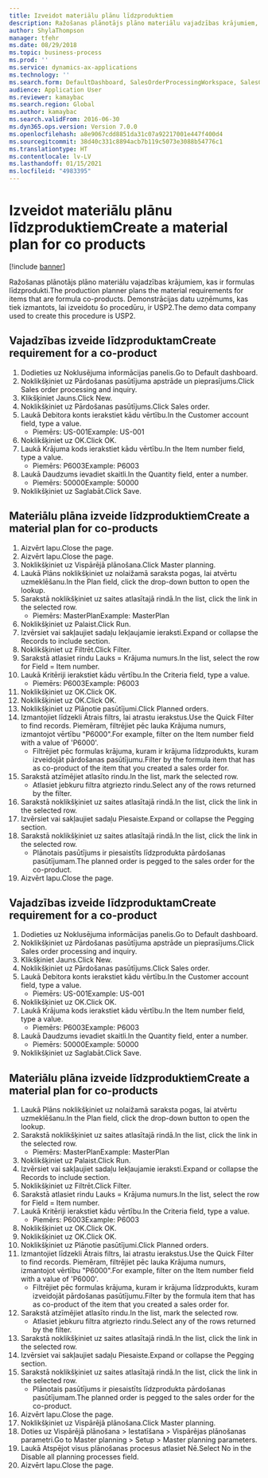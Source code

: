 ```yaml
---
title: Izveidot materiālu plānu līdzproduktiem
description: Ražošanas plānotājs plāno materiālu vajadzības krājumiem, kas ir formulas līdzprodukti.
author: ShylaThompson
manager: tfehr
ms.date: 08/29/2018
ms.topic: business-process
ms.prod: ''
ms.service: dynamics-ax-applications
ms.technology: ''
ms.search.form: DefaultDashboard, SalesOrderProcessingWorkspace, SalesCreateOrder, SalesTable, ReqCreatePlanWorkspace, ReqTransPlanCard, SysQueryForm, ReqTransPo
audience: Application User
ms.reviewer: kamaybac
ms.search.region: Global
ms.author: kamaybac
ms.search.validFrom: 2016-06-30
ms.dyn365.ops.version: Version 7.0.0
ms.openlocfilehash: a8e9067cdd8851da31c07a92217001e447f400d4
ms.sourcegitcommit: 38d40c331c8894acb7b119c5073e3088b54776c1
ms.translationtype: HT
ms.contentlocale: lv-LV
ms.lasthandoff: 01/15/2021
ms.locfileid: "4983395"
---
```

# <a name="create-a-material-plan-for-co-products"></a><span data-ttu-id="af6ef-103">Izveidot materiālu plānu līdzproduktiem</span><span class="sxs-lookup"><span data-stu-id="af6ef-103">Create a material plan for co products</span></span>

[!include [banner](../../includes/banner.md)]

<span data-ttu-id="af6ef-104">Ražošanas plānotājs plāno materiālu vajadzības krājumiem, kas ir formulas līdzprodukti.</span><span class="sxs-lookup"><span data-stu-id="af6ef-104">The production planner plans the material requirements for items that are formula co-products.</span></span> <span data-ttu-id="af6ef-105">Demonstrācijas datu uzņēmums, kas tiek izmantots, lai izveidotu šo procedūru, ir USP2.</span><span class="sxs-lookup"><span data-stu-id="af6ef-105">The demo data company used to create this procedure is USP2.</span></span>


## <a name="create-requirement-for-a-co-product"></a><span data-ttu-id="af6ef-106">Vajadzības izveide līdzproduktam</span><span class="sxs-lookup"><span data-stu-id="af6ef-106">Create requirement for a co-product</span></span>
1. <span data-ttu-id="af6ef-107">Dodieties uz Noklusējuma informācijas panelis.</span><span class="sxs-lookup"><span data-stu-id="af6ef-107">Go to Default dashboard.</span></span>
2. <span data-ttu-id="af6ef-108">Noklikšķiniet uz Pārdošanas pasūtījuma apstrāde un pieprasījums.</span><span class="sxs-lookup"><span data-stu-id="af6ef-108">Click Sales order processing and inquiry.</span></span>
3. <span data-ttu-id="af6ef-109">Klikšķiniet Jauns.</span><span class="sxs-lookup"><span data-stu-id="af6ef-109">Click New.</span></span>
4. <span data-ttu-id="af6ef-110">Noklikšķiniet uz Pārdošanas pasūtījums.</span><span class="sxs-lookup"><span data-stu-id="af6ef-110">Click Sales order.</span></span>
5. <span data-ttu-id="af6ef-111">Laukā Debitora konts ierakstiet kādu vērtību.</span><span class="sxs-lookup"><span data-stu-id="af6ef-111">In the Customer account field, type a value.</span></span>
    * <span data-ttu-id="af6ef-112">Piemērs: US-001</span><span class="sxs-lookup"><span data-stu-id="af6ef-112">Example: US-001</span></span>  
6. <span data-ttu-id="af6ef-113">Noklikšķiniet uz OK.</span><span class="sxs-lookup"><span data-stu-id="af6ef-113">Click OK.</span></span>
7. <span data-ttu-id="af6ef-114">Laukā Krājuma kods ierakstiet kādu vērtību.</span><span class="sxs-lookup"><span data-stu-id="af6ef-114">In the Item number field, type a value.</span></span>
    * <span data-ttu-id="af6ef-115">Piemērs: P6003</span><span class="sxs-lookup"><span data-stu-id="af6ef-115">Example: P6003</span></span>  
8. <span data-ttu-id="af6ef-116">Laukā Daudzums ievadiet skaitli.</span><span class="sxs-lookup"><span data-stu-id="af6ef-116">In the Quantity field, enter a number.</span></span>
    * <span data-ttu-id="af6ef-117">Piemērs: 50000</span><span class="sxs-lookup"><span data-stu-id="af6ef-117">Example: 50000</span></span>  
9. <span data-ttu-id="af6ef-118">Noklikšķiniet uz Saglabāt.</span><span class="sxs-lookup"><span data-stu-id="af6ef-118">Click Save.</span></span>

## <a name="create-a-material-plan-for-co-products"></a><span data-ttu-id="af6ef-119">Materiālu plāna izveide līdzproduktiem</span><span class="sxs-lookup"><span data-stu-id="af6ef-119">Create a material plan for co-products</span></span>
1. <span data-ttu-id="af6ef-120">Aizvērt lapu.</span><span class="sxs-lookup"><span data-stu-id="af6ef-120">Close the page.</span></span>
2. <span data-ttu-id="af6ef-121">Aizvērt lapu.</span><span class="sxs-lookup"><span data-stu-id="af6ef-121">Close the page.</span></span>
3. <span data-ttu-id="af6ef-122">Noklikšķiniet uz Vispārējā plānošana.</span><span class="sxs-lookup"><span data-stu-id="af6ef-122">Click Master planning.</span></span>
4. <span data-ttu-id="af6ef-123">Laukā Plāns noklikšķiniet uz nolaižamā saraksta pogas, lai atvērtu uzmeklēšanu.</span><span class="sxs-lookup"><span data-stu-id="af6ef-123">In the Plan field, click the drop-down button to open the lookup.</span></span>
5. <span data-ttu-id="af6ef-124">Sarakstā noklikšķiniet uz saites atlasītajā rindā.</span><span class="sxs-lookup"><span data-stu-id="af6ef-124">In the list, click the link in the selected row.</span></span>
    * <span data-ttu-id="af6ef-125">Piemērs: MasterPlan</span><span class="sxs-lookup"><span data-stu-id="af6ef-125">Example: MasterPlan</span></span>  
6. <span data-ttu-id="af6ef-126">Noklikšķiniet uz Palaist.</span><span class="sxs-lookup"><span data-stu-id="af6ef-126">Click Run.</span></span>
7. <span data-ttu-id="af6ef-127">Izvērsiet vai sakļaujiet sadaļu Iekļaujamie ieraksti.</span><span class="sxs-lookup"><span data-stu-id="af6ef-127">Expand or collapse the Records to include section.</span></span>
8. <span data-ttu-id="af6ef-128">Noklikšķiniet uz Filtrēt.</span><span class="sxs-lookup"><span data-stu-id="af6ef-128">Click Filter.</span></span>
9. <span data-ttu-id="af6ef-129">Sarakstā atlasiet rindu Lauks = Krājuma numurs.</span><span class="sxs-lookup"><span data-stu-id="af6ef-129">In the list, select the row for Field = Item number.</span></span>
10. <span data-ttu-id="af6ef-130">Laukā Kritēriji ierakstiet kādu vērtību.</span><span class="sxs-lookup"><span data-stu-id="af6ef-130">In the Criteria field, type a value.</span></span>
    * <span data-ttu-id="af6ef-131">Piemērs: P6003</span><span class="sxs-lookup"><span data-stu-id="af6ef-131">Example: P6003</span></span>  
11. <span data-ttu-id="af6ef-132">Noklikšķiniet uz OK.</span><span class="sxs-lookup"><span data-stu-id="af6ef-132">Click OK.</span></span>
12. <span data-ttu-id="af6ef-133">Noklikšķiniet uz OK.</span><span class="sxs-lookup"><span data-stu-id="af6ef-133">Click OK.</span></span>
13. <span data-ttu-id="af6ef-134">Noklikšķiniet uz Plānotie pasūtījumi.</span><span class="sxs-lookup"><span data-stu-id="af6ef-134">Click Planned orders.</span></span>
14. <span data-ttu-id="af6ef-135">Izmantojiet līdzekli Ātrais filtrs, lai atrastu ierakstus.</span><span class="sxs-lookup"><span data-stu-id="af6ef-135">Use the Quick Filter to find records.</span></span> <span data-ttu-id="af6ef-136">Piemēram, filtrējiet pēc lauka Krājuma numurs, izmantojot vērtību "P6000".</span><span class="sxs-lookup"><span data-stu-id="af6ef-136">For example, filter on the Item number field with a value of 'P6000'.</span></span>
    * <span data-ttu-id="af6ef-137">Filtrējiet pēc formulas krājuma, kuram ir krājuma līdzprodukts, kuram izveidojāt pārdošanas pasūtījumu.</span><span class="sxs-lookup"><span data-stu-id="af6ef-137">Filter by the formula item that has as co-product of the item that you created a sales order for.</span></span>  
15. <span data-ttu-id="af6ef-138">Sarakstā atzīmējiet atlasīto rindu.</span><span class="sxs-lookup"><span data-stu-id="af6ef-138">In the list, mark the selected row.</span></span>
    * <span data-ttu-id="af6ef-139">Atlasiet jebkuru filtra atgriezto rindu.</span><span class="sxs-lookup"><span data-stu-id="af6ef-139">Select any of the rows returned by the filter.</span></span>  
16. <span data-ttu-id="af6ef-140">Sarakstā noklikšķiniet uz saites atlasītajā rindā.</span><span class="sxs-lookup"><span data-stu-id="af6ef-140">In the list, click the link in the selected row.</span></span>
17. <span data-ttu-id="af6ef-141">Izvērsiet vai sakļaujiet sadaļu Piesaiste.</span><span class="sxs-lookup"><span data-stu-id="af6ef-141">Expand or collapse the Pegging section.</span></span>
18. <span data-ttu-id="af6ef-142">Sarakstā noklikšķiniet uz saites atlasītajā rindā.</span><span class="sxs-lookup"><span data-stu-id="af6ef-142">In the list, click the link in the selected row.</span></span>
    * <span data-ttu-id="af6ef-143">Plānotais pasūtījums ir piesaistīts līdzprodukta pārdošanas pasūtījumam.</span><span class="sxs-lookup"><span data-stu-id="af6ef-143">The planned order is pegged to the sales order for the co-product.</span></span>  
19. <span data-ttu-id="af6ef-144">Aizvērt lapu.</span><span class="sxs-lookup"><span data-stu-id="af6ef-144">Close the page.</span></span>

## <a name="create-requirement-for-a-co-product"></a><span data-ttu-id="af6ef-145">Vajadzības izveide līdzproduktam</span><span class="sxs-lookup"><span data-stu-id="af6ef-145">Create requirement for a co-product</span></span>
1. <span data-ttu-id="af6ef-146">Dodieties uz Noklusējuma informācijas panelis.</span><span class="sxs-lookup"><span data-stu-id="af6ef-146">Go to Default dashboard.</span></span>
2. <span data-ttu-id="af6ef-147">Noklikšķiniet uz Pārdošanas pasūtījuma apstrāde un pieprasījums.</span><span class="sxs-lookup"><span data-stu-id="af6ef-147">Click Sales order processing and inquiry.</span></span>
3. <span data-ttu-id="af6ef-148">Klikšķiniet Jauns.</span><span class="sxs-lookup"><span data-stu-id="af6ef-148">Click New.</span></span>
4. <span data-ttu-id="af6ef-149">Noklikšķiniet uz Pārdošanas pasūtījums.</span><span class="sxs-lookup"><span data-stu-id="af6ef-149">Click Sales order.</span></span>
5. <span data-ttu-id="af6ef-150">Laukā Debitora konts ierakstiet kādu vērtību.</span><span class="sxs-lookup"><span data-stu-id="af6ef-150">In the Customer account field, type a value.</span></span>
    * <span data-ttu-id="af6ef-151">Piemērs: US-001</span><span class="sxs-lookup"><span data-stu-id="af6ef-151">Example: US-001</span></span>  
6. <span data-ttu-id="af6ef-152">Noklikšķiniet uz OK.</span><span class="sxs-lookup"><span data-stu-id="af6ef-152">Click OK.</span></span>
7. <span data-ttu-id="af6ef-153">Laukā Krājuma kods ierakstiet kādu vērtību.</span><span class="sxs-lookup"><span data-stu-id="af6ef-153">In the Item number field, type a value.</span></span>
    * <span data-ttu-id="af6ef-154">Piemērs: P6003</span><span class="sxs-lookup"><span data-stu-id="af6ef-154">Example: P6003</span></span>  
8. <span data-ttu-id="af6ef-155">Laukā Daudzums ievadiet skaitli.</span><span class="sxs-lookup"><span data-stu-id="af6ef-155">In the Quantity field, enter a number.</span></span>
    * <span data-ttu-id="af6ef-156">Piemērs: 50000</span><span class="sxs-lookup"><span data-stu-id="af6ef-156">Example: 50000</span></span>  
9. <span data-ttu-id="af6ef-157">Noklikšķiniet uz Saglabāt.</span><span class="sxs-lookup"><span data-stu-id="af6ef-157">Click Save.</span></span>

## <a name="create-a-material-plan-for-co-products"></a><span data-ttu-id="af6ef-158">Materiālu plāna izveide līdzproduktiem</span><span class="sxs-lookup"><span data-stu-id="af6ef-158">Create a material plan for co-products</span></span>
1. <span data-ttu-id="af6ef-159">Laukā Plāns noklikšķiniet uz nolaižamā saraksta pogas, lai atvērtu uzmeklēšanu.</span><span class="sxs-lookup"><span data-stu-id="af6ef-159">In the Plan field, click the drop-down button to open the lookup.</span></span>
2. <span data-ttu-id="af6ef-160">Sarakstā noklikšķiniet uz saites atlasītajā rindā.</span><span class="sxs-lookup"><span data-stu-id="af6ef-160">In the list, click the link in the selected row.</span></span>
    * <span data-ttu-id="af6ef-161">Piemērs: MasterPlan</span><span class="sxs-lookup"><span data-stu-id="af6ef-161">Example: MasterPlan</span></span>  
3. <span data-ttu-id="af6ef-162">Noklikšķiniet uz Palaist.</span><span class="sxs-lookup"><span data-stu-id="af6ef-162">Click Run.</span></span>
4. <span data-ttu-id="af6ef-163">Izvērsiet vai sakļaujiet sadaļu Iekļaujamie ieraksti.</span><span class="sxs-lookup"><span data-stu-id="af6ef-163">Expand or collapse the Records to include section.</span></span>
5. <span data-ttu-id="af6ef-164">Noklikšķiniet uz Filtrēt.</span><span class="sxs-lookup"><span data-stu-id="af6ef-164">Click Filter.</span></span>
6. <span data-ttu-id="af6ef-165">Sarakstā atlasiet rindu Lauks = Krājuma numurs.</span><span class="sxs-lookup"><span data-stu-id="af6ef-165">In the list, select the row for Field = Item number.</span></span>
7. <span data-ttu-id="af6ef-166">Laukā Kritēriji ierakstiet kādu vērtību.</span><span class="sxs-lookup"><span data-stu-id="af6ef-166">In the Criteria field, type a value.</span></span>
    * <span data-ttu-id="af6ef-167">Piemērs: P6003</span><span class="sxs-lookup"><span data-stu-id="af6ef-167">Example: P6003</span></span>  
8. <span data-ttu-id="af6ef-168">Noklikšķiniet uz OK.</span><span class="sxs-lookup"><span data-stu-id="af6ef-168">Click OK.</span></span>
9. <span data-ttu-id="af6ef-169">Noklikšķiniet uz OK.</span><span class="sxs-lookup"><span data-stu-id="af6ef-169">Click OK.</span></span>
10. <span data-ttu-id="af6ef-170">Noklikšķiniet uz Plānotie pasūtījumi.</span><span class="sxs-lookup"><span data-stu-id="af6ef-170">Click Planned orders.</span></span>
11. <span data-ttu-id="af6ef-171">Izmantojiet līdzekli Ātrais filtrs, lai atrastu ierakstus.</span><span class="sxs-lookup"><span data-stu-id="af6ef-171">Use the Quick Filter to find records.</span></span> <span data-ttu-id="af6ef-172">Piemēram, filtrējiet pēc lauka Krājuma numurs, izmantojot vērtību "P6000".</span><span class="sxs-lookup"><span data-stu-id="af6ef-172">For example, filter on the Item number field with a value of 'P6000'.</span></span>
    * <span data-ttu-id="af6ef-173">Filtrējiet pēc formulas krājuma, kuram ir krājuma līdzprodukts, kuram izveidojāt pārdošanas pasūtījumu.</span><span class="sxs-lookup"><span data-stu-id="af6ef-173">Filter by the formula item that has as co-product of the item that you created a sales order for.</span></span>  
12. <span data-ttu-id="af6ef-174">Sarakstā atzīmējiet atlasīto rindu.</span><span class="sxs-lookup"><span data-stu-id="af6ef-174">In the list, mark the selected row.</span></span>
    * <span data-ttu-id="af6ef-175">Atlasiet jebkuru filtra atgriezto rindu.</span><span class="sxs-lookup"><span data-stu-id="af6ef-175">Select any of the rows returned by the filter.</span></span>  
13. <span data-ttu-id="af6ef-176">Sarakstā noklikšķiniet uz saites atlasītajā rindā.</span><span class="sxs-lookup"><span data-stu-id="af6ef-176">In the list, click the link in the selected row.</span></span>
14. <span data-ttu-id="af6ef-177">Izvērsiet vai sakļaujiet sadaļu Piesaiste.</span><span class="sxs-lookup"><span data-stu-id="af6ef-177">Expand or collapse the Pegging section.</span></span>
15. <span data-ttu-id="af6ef-178">Sarakstā noklikšķiniet uz saites atlasītajā rindā.</span><span class="sxs-lookup"><span data-stu-id="af6ef-178">In the list, click the link in the selected row.</span></span>
    * <span data-ttu-id="af6ef-179">Plānotais pasūtījums ir piesaistīts līdzprodukta pārdošanas pasūtījumam.</span><span class="sxs-lookup"><span data-stu-id="af6ef-179">The planned order is pegged to the sales order for the co-product.</span></span>  
16. <span data-ttu-id="af6ef-180">Aizvērt lapu.</span><span class="sxs-lookup"><span data-stu-id="af6ef-180">Close the page.</span></span>
17. <span data-ttu-id="af6ef-181">Noklikšķiniet uz Vispārējā plānošana.</span><span class="sxs-lookup"><span data-stu-id="af6ef-181">Click Master planning.</span></span>
18. <span data-ttu-id="af6ef-182">Doties uz Vispārējā plānošana > Iestatīšana > Vispārējas plānošanas parametri.</span><span class="sxs-lookup"><span data-stu-id="af6ef-182">Go to Master planning > Setup > Master planning parameters.</span></span>
19. <span data-ttu-id="af6ef-183">Laukā Atspējot visus plānošanas procesus atlasiet Nē.</span><span class="sxs-lookup"><span data-stu-id="af6ef-183">Select No in the Disable all planning processes field.</span></span>
20. <span data-ttu-id="af6ef-184">Aizvērt lapu.</span><span class="sxs-lookup"><span data-stu-id="af6ef-184">Close the page.</span></span>

